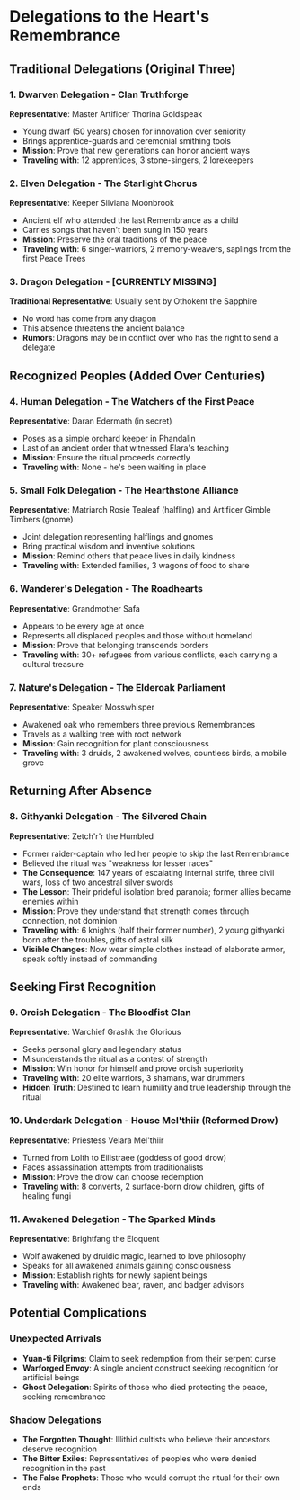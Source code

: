 # Delegations to the Heart's Remembrance

## Traditional Delegations (Original Three)

### 1. Dwarven Delegation - Clan Truthforge
**Representative**: Master Artificer Thorina Goldspeak
- Young dwarf (50 years) chosen for innovation over seniority
- Brings apprentice-guards and ceremonial smithing tools
- **Mission**: Prove that new generations can honor ancient ways
- **Traveling with**: 12 apprentices, 3 stone-singers, 2 lorekeepers

### 2. Elven Delegation - The Starlight Chorus
**Representative**: Keeper Silviana Moonbrook
- Ancient elf who attended the last Remembrance as a child
- Carries songs that haven't been sung in 150 years
- **Mission**: Preserve the oral traditions of the peace
- **Traveling with**: 6 singer-warriors, 2 memory-weavers, saplings from the first Peace Trees

### 3. Dragon Delegation - [CURRENTLY MISSING]
**Traditional Representative**: Usually sent by Othokent the Sapphire
- No word has come from any dragon
- This absence threatens the ancient balance
- **Rumors**: Dragons may be in conflict over who has the right to send a delegate

## Recognized Peoples (Added Over Centuries)

### 4. Human Delegation - The Watchers of the First Peace
**Representative**: Daran Edermath (in secret)
- Poses as a simple orchard keeper in Phandalin
- Last of an ancient order that witnessed Elara's teaching
- **Mission**: Ensure the ritual proceeds correctly
- **Traveling with**: None - he's been waiting in place

### 5. Small Folk Delegation - The Hearthstone Alliance
**Representative**: Matriarch Rosie Tealeaf (halfling) and Artificer Gimble Timbers (gnome)
- Joint delegation representing halflings and gnomes
- Bring practical wisdom and inventive solutions
- **Mission**: Remind others that peace lives in daily kindness
- **Traveling with**: Extended families, 3 wagons of food to share

### 6. Wanderer's Delegation - The Roadhearts
**Representative**: Grandmother Safa
- Appears to be every age at once
- Represents all displaced peoples and those without homeland
- **Mission**: Prove that belonging transcends borders
- **Traveling with**: 30+ refugees from various conflicts, each carrying a cultural treasure

### 7. Nature's Delegation - The Elderoak Parliament
**Representative**: Speaker Mosswhisper
- Awakened oak who remembers three previous Remembrances
- Travels as a walking tree with root network
- **Mission**: Gain recognition for plant consciousness
- **Traveling with**: 3 druids, 2 awakened wolves, countless birds, a mobile grove

## Returning After Absence

### 8. Githyanki Delegation - The Silvered Chain
**Representative**: Zetch'r'r the Humbled
- Former raider-captain who led her people to skip the last Remembrance
- Believed the ritual was "weakness for lesser races"
- **The Consequence**: 147 years of escalating internal strife, three civil wars, loss of two ancestral silver swords
- **The Lesson**: Their prideful isolation bred paranoia; former allies became enemies within
- **Mission**: Prove they understand that strength comes through connection, not dominion
- **Traveling with**: 6 knights (half their former number), 2 young githyanki born after the troubles, gifts of astral silk
- **Visible Changes**: Now wear simple clothes instead of elaborate armor, speak softly instead of commanding

## Seeking First Recognition

### 9. Orcish Delegation - The Bloodfist Clan
**Representative**: Warchief Grashk the Glorious
- Seeks personal glory and legendary status
- Misunderstands the ritual as a contest of strength
- **Mission**: Win honor for himself and prove orcish superiority
- **Traveling with**: 20 elite warriors, 3 shamans, war drummers
- **Hidden Truth**: Destined to learn humility and true leadership through the ritual

### 10. Underdark Delegation - House Mel'thiir (Reformed Drow)
**Representative**: Priestess Velara Mel'thiir
- Turned from Lolth to Eilistraee (goddess of good drow)
- Faces assassination attempts from traditionalists
- **Mission**: Prove the drow can choose redemption
- **Traveling with**: 8 converts, 2 surface-born drow children, gifts of healing fungi

### 11. Awakened Delegation - The Sparked Minds
**Representative**: Brightfang the Eloquent
- Wolf awakened by druidic magic, learned to love philosophy
- Speaks for all awakened animals gaining consciousness
- **Mission**: Establish rights for newly sapient beings
- **Traveling with**: Awakened bear, raven, and badger advisors

## Potential Complications

### Unexpected Arrivals
- **Yuan-ti Pilgrims**: Claim to seek redemption from their serpent curse
- **Warforged Envoy**: A single ancient construct seeking recognition for artificial beings
- **Ghost Delegation**: Spirits of those who died protecting the peace, seeking remembrance

### Shadow Delegations
- **The Forgotten Thought**: Illithid cultists who believe their ancestors deserve recognition
- **The Bitter Exiles**: Representatives of peoples who were denied recognition in the past
- **The False Prophets**: Those who would corrupt the ritual for their own ends